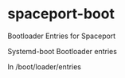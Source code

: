 # spaceport-boot
Bootloader Entries for Spaceport

Systemd-boot Bootloader entries

In /boot/loader/entries

